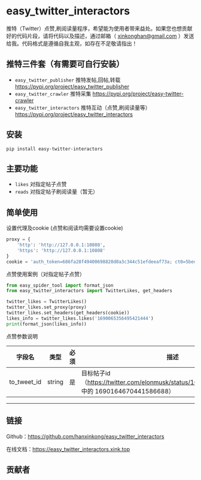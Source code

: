 # easy_twitter_interactors

推特（Twitter）点赞,刷阅读量程序，希望能为使用者带来益处。如果您也想贡献好的代码片段，请将代码以及描述，通过邮箱（ [xinkonghan@gmail.com](mailto:hanxinkong<xinkonghan@gmail.com>)
）发送给我。代码格式是遵循自我主观，如存在不足敬请指出！

## 推特三件套（有需要可自行安装）

- `easy_twitter_publisher` 推特发帖,回帖,转载 https://pypi.org/project/easy_twitter_publisher
- `easy_twitter_crawler` 推特采集 https://pypi.org/project/easy-twitter-crawler
- `easy_twitter_interactors` 推特互动（点赞,刷阅读量等） https://pypi.org/project/easy_twitter_interactors

## 安装

```shell
pip install easy-twitter-interactors
```

## 主要功能

- `likes` 对指定帖子点赞
- `reads` 对指定帖子刷阅读量（暂无）

## 简单使用

设置代理及cookie (点赞和阅读均需要设置cookie)

```python
proxy = {
    'http': 'http://127.0.0.1:10808',
    'https': 'http://127.0.0.1:10808'
}
cookie = 'auth_token=686fa28f49400698820d0a3c344c51efdeeaf73a; ct0=5bed99b7faad9dcc742eda564ddbcf37888f8794abd6d4d736919234440be2172da1e9a9fc48bb068db1951d1748ba5467db2bc3e768f122794265da0a9fa6135b4ef40763e7fd91f730d0bb1298136b'
```

点赞使用案例（对指定帖子点赞）

```python
from easy_spider_tool import format_json
from easy_twitter_interactors import TwitterLikes, get_headers

twitter_likes = TwitterLikes()
twitter_likes.set_proxy(proxy)
twitter_likes.set_headers(get_headers(cookie))
likes_info = twitter_likes.likes('1690065356495421444')
print(format_json(likes_info))
```

点赞参数说明

| 字段名         | 类型     | 必须 | 描述                                                                                     |
|-------------|--------|----|----------------------------------------------------------------------------------------|
| to_tweet_id | string | 是  | 目标帖子id（https://twitter.com/elonmusk/status/1690164670441586688 中的 1690164670441586688） |

___

## 链接

Github：https://github.com/hanxinkong/easy_twitter_interactors

在线文档：https://easy_twitter_interactors.xink.top

## 贡献者

